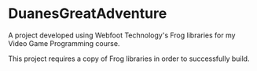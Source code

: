 # DuanesGreatAdventure
A project developed using Webfoot Technology's Frog libraries for my Video Game Programming course.

This project requires a copy of Frog libraries in order to successfully build.
